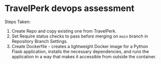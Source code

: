 # TravelPerk devops assessment 

Steps Taken:
1. Create Repo and copy existing one from TravelPerk.
2. Set Require status checks to pass before merging on `main` branch in Repository Branch Settings.
3. Create Dockerfile - creates a lightweight Docker image for a Python Flask application, installs the necessary dependencies, and runs the application in a way that makes it accessible from outside the container.
